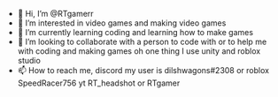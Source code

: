 - 👋 Hi, I’m @RTgamerr
- 👀 I’m interested in video games and making video games
- 🌱 I’m currently learning coding and learning how to make games
- 💞️ I’m looking to collaborate with a person to code with or to help me with coding and making games oh one thing I use unity and roblox studio
- 📫 How to reach me, discord my user is dilshwagons#2308 or roblox SpeedRacer756 yt RT_headshot or RTgamer

<!---
RTgamerr/RTgamerr is a ✨ special ✨ repository because its `README.md` (this file) appears on your GitHub profile.
You can click the Preview link to take a look at your changes.
--->
